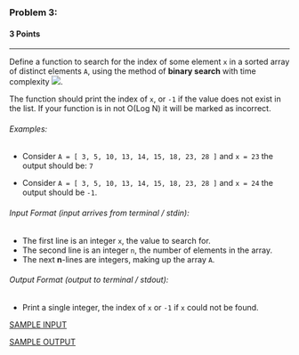 ### Problem 3:
#### 3 Points

---
Define a function to search for the index of some element <code>x</code> in a sorted array of distinct elements <code>A</code>, using the method of **binary search** with time complexity <img src="https://render.githubusercontent.com/render/math?math=O(\text{log}_2n)"/>. 

The function should print the index of <code>x</code>, or <code>-1</code> if the value does not exist in the list. If your function is in not O(Log N) it will be marked as incorrect.

###### Examples:
- Consider <code>A = [ 3, 5, 10, 13, 14, 15, 18, 23, 28 ]</code> and <code>x = 23</code> the output should be:
<code>7</code>

- Consider <code>A = [ 3, 5, 10, 13, 14, 15, 18, 23, 28 ]</code> and <code>x = 24</code> the output should be <code>-1</code>.

###### Input Format (input arrives from terminal / stdin):

- The first line is an integer <code>x</code>, the value to search for.
- The second line is an integer <code>n</code>, the number of elements in the array.
- The next **n**-lines are integers, making up the array <code>A</code>.

###### Output Format (output to terminal / stdout):

- Print a single integer, the index of <code>x</code> or <code>-1</code> if <code>x</code> could not be found.

[SAMPLE INPUT](input.txt)

[SAMPLE OUTPUT](output.txt)